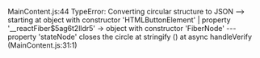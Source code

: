 MainContent.js:44 TypeError: Converting circular structure to JSON
    --> starting at object with constructor 'HTMLButtonElement'
    |     property '__reactFiber$5ag6t2lldr5' -> object with constructor 'FiberNode'
    --- property 'stateNode' closes the circle
    at stringify (<anonymous>)
    at async handleVerify (MainContent.js:31:1)
